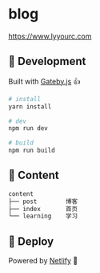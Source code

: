 # blog
https://www.lyyourc.com

## 🚧 Development
Built with [Gateby.js](https://www.gatsbyjs.org/) 👍

```bash
# install
yarn install

# dev
npm run dev

# build
npm run build
```

## 📝 Content

```bash
content
├── post        博客
├── index       首页
└── learning    学习
```

## 🚀 Deploy

Powered by [Netlify](https://www.netlify.com/) 👏
